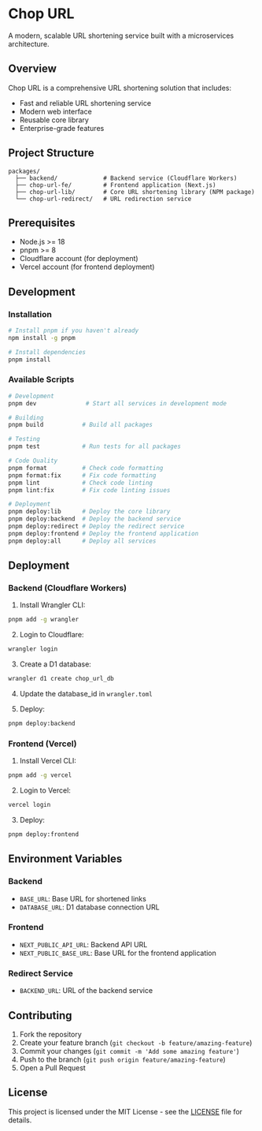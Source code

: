 # Chop URL

A modern, scalable URL shortening service built with a microservices architecture.

## Overview

Chop URL is a comprehensive URL shortening solution that includes:

- Fast and reliable URL shortening service
- Modern web interface
- Reusable core library
- Enterprise-grade features

## Project Structure

```
packages/
  ├── backend/             # Backend service (Cloudflare Workers)
  ├── chop-url-fe/         # Frontend application (Next.js)
  ├── chop-url-lib/        # Core URL shortening library (NPM package)
  └── chop-url-redirect/   # URL redirection service
```

## Prerequisites

- Node.js >= 18
- pnpm >= 8
- Cloudflare account (for deployment)
- Vercel account (for frontend deployment)

## Development

### Installation

```bash
# Install pnpm if you haven't already
npm install -g pnpm

# Install dependencies
pnpm install
```

### Available Scripts

```bash
# Development
pnpm dev              # Start all services in development mode

# Building
pnpm build           # Build all packages

# Testing
pnpm test            # Run tests for all packages

# Code Quality
pnpm format          # Check code formatting
pnpm format:fix      # Fix code formatting
pnpm lint            # Check code linting
pnpm lint:fix        # Fix code linting issues

# Deployment
pnpm deploy:lib      # Deploy the core library
pnpm deploy:backend  # Deploy the backend service
pnpm deploy:redirect # Deploy the redirect service
pnpm deploy:frontend # Deploy the frontend application
pnpm deploy:all      # Deploy all services
```

## Deployment

### Backend (Cloudflare Workers)

1. Install Wrangler CLI:
```bash
pnpm add -g wrangler
```

2. Login to Cloudflare:
```bash
wrangler login
```

3. Create a D1 database:
```bash
wrangler d1 create chop_url_db
```

4. Update the database_id in `wrangler.toml`

5. Deploy:
```bash
pnpm deploy:backend
```

### Frontend (Vercel)

1. Install Vercel CLI:
```bash
pnpm add -g vercel
```

2. Login to Vercel:
```bash
vercel login
```

3. Deploy:
```bash
pnpm deploy:frontend
```

## Environment Variables

### Backend
- `BASE_URL`: Base URL for shortened links
- `DATABASE_URL`: D1 database connection URL

### Frontend
- `NEXT_PUBLIC_API_URL`: Backend API URL
- `NEXT_PUBLIC_BASE_URL`: Base URL for the frontend application

### Redirect Service
- `BACKEND_URL`: URL of the backend service

## Contributing

1. Fork the repository
2. Create your feature branch (`git checkout -b feature/amazing-feature`)
3. Commit your changes (`git commit -m 'Add some amazing feature'`)
4. Push to the branch (`git push origin feature/amazing-feature`)
5. Open a Pull Request

## License

This project is licensed under the MIT License - see the [LICENSE](LICENSE) file for details.